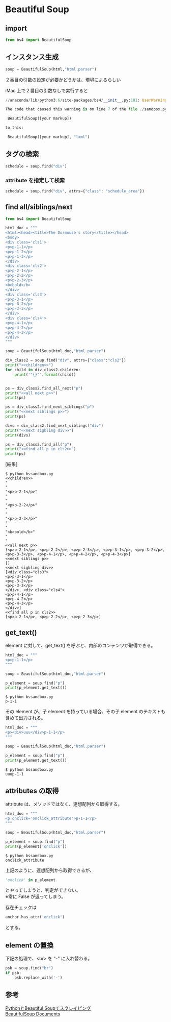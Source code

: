 # Beautiful Soup


## import

``` python
from bs4 import BeautifulSoup
```

## インスタンス生成
``` python
soup = BeautifulSoup(html,"html.parser")
```
２番目の引数の設定が必要かどうかは、環境によるらしい

iMac 上で２番目の引数なしで実行すると

``` python
//anaconda/lib/python3.6/site-packages/bs4/__init__.py:181: UserWarning: No parser was explicitly specified, so I'm using the best available HTML parser for this system ("lxml"). This usually isn't a problem, but if you run this code on another system, or in a different virtual environment, it may use a different parser and behave differently.

The code that caused this warning is on line 7 of the file ./sandbox.py. To get rid of this warning, change code that looks like this:

 BeautifulSoup([your markup])

to this:

 BeautifulSoup([your markup], "lxml")
```

## タグの検索
``` python
schedule = soup.find("div")
```
### attribute を指定して検索
``` python
schedule = soup.find("div", attrs={"class": "schedule_area"})
```

## find all/siblings/next

``` python
from bs4 import BeautifulSoup

html_doc = """
<html><head><title>The Dormouse's story</title></head>
<body>
<div class='cls1'>
<p>p-1-1</p>
<p>p-1-2</p>
<p>p-1-3</p>
</div>
<div class='cls2'>
<p>p-2-1</p>
<p>p-2-2</p>
<p>p-2-3</p>
<b>bold</b>
</div>
<div class='cls3'>
<p>p-3-1</p>
<p>p-3-2</p>
<p>p-3-3</p>
</div>
<div class='cls4'>
<p>p-4-1</p>
<p>p-4-2</p>
<p>p-4-3</p>
</div>
"""

soup = BeautifulSoup(html_doc,"html.parser")

div_class2 = soup.find("div", attrs={"class":"cls2"})
print("<<children>>")
for child in div_class2.children:
    print('"{}"'.format(child))


ps = div_class2.find_all_next("p")
print("<<all next p>>")
print(ps)

ps = div_class2.find_next_siblings("p")
print("<<next siblings p>>")
print(ps)

divs = div_class2.find_next_siblings("div")
print("<<next sigbling div>>")
print(divs)

ps = div_class2.find_all("p")
print("<<find all p in cls2>>")
print(ps)
```
[結果]

```
$ python bssandbox.py 
<<children>>
"
"
"<p>p-2-1</p>"
"
"
"<p>p-2-2</p>"
"
"
"<p>p-2-3</p>"
"
"
"<b>bold</b>"
"
"
<<all next p>>
[<p>p-2-1</p>, <p>p-2-2</p>, <p>p-2-3</p>, <p>p-3-1</p>, <p>p-3-2</p>, <p>p-3-3</p>, <p>p-4-1</p>, <p>p-4-2</p>, <p>p-4-3</p>]
<<next siblings p>>
[]
<<next sigbling div>>
[<div class="cls3">
<p>p-3-1</p>
<p>p-3-2</p>
<p>p-3-3</p>
</div>, <div class="cls4">
<p>p-4-1</p>
<p>p-4-2</p>
<p>p-4-3</p>
</div>]
<<find all p in cls2>>
[<p>p-2-1</p>, <p>p-2-2</p>, <p>p-2-3</p>]
```

## get_text()
element に対して、get_text() を呼ぶと、内部のコンテンツが取得できる。

``` python
html_doc = """
<p>p-1-1</p>
"""

soup = BeautifulSoup(html_doc,"html.parser")

p_element = soup.find("p")
print(p_element.get_text())
```

 
```
$ python bssandbox.py 
p-1-1

```

その element が、子 element を持っている場合、その子 element のテキストも含めて出力される。

``` python
html_doc = """
<p><div>uuu</div>p-1-1</p>
"""

soup = BeautifulSoup(html_doc,"html.parser")

p_element = soup.find("p")
print(p_element.get_text())
```

```
$ python bssandbox.py 
uuup-1-1

```
## attributes の取得
attribute は、メソッドではなく、連想配列から取得する。

``` python
html_doc = """
<p onclick='onclick_attribute'>p-1-1</p>
"""

soup = BeautifulSoup(html_doc,"html.parser")

p_element = soup.find("p")
print(p_element['onclick'])
```

```
$ python bssandbox.py 
onclick_attribute

```
上記のように、連想配列から取得できるが、

``` python
'onclick' in p_element
```
とやってしまうと、判定ができない。  
※常に False が返ってしまう。

存在チェックは

``` python
anchor.has_attr('onclick')
```
とする。



## element の置換

下記の処理で、\<br> を "-" に入れ替わる。

``` python
psb = soup.find("br")
if psb:
	psb.replace_with('-')
```


## 参考

[PythonとBeautiful Soupでスクレイピング](http://qiita.com/itkr/items/513318a9b5b92bd56185)  
[BeautifulSoup Documents](https://www.crummy.com/software/BeautifulSoup/bs4/doc/)


